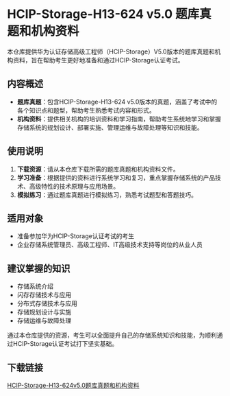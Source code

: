 # HCIP-Storage-H13-624 v5.0 题库真题和机构资料

本仓库提供华为认证存储高级工程师（HCIP-Storage）V5.0版本的题库真题和机构资料，旨在帮助考生更好地准备和通过HCIP-Storage认证考试。

## 内容概述

- **题库真题**：包含HCIP-Storage-H13-624 v5.0版本的真题，涵盖了考试中的各个知识点和题型，帮助考生熟悉考试内容和形式。
- **机构资料**：提供相关机构的培训资料和学习指南，帮助考生系统地学习和掌握存储系统的规划设计、部署实施、管理运维与故障处理等知识和技能。

## 使用说明

1. **下载资源**：请从本仓库下载所需的题库真题和机构资料文件。
2. **学习准备**：根据提供的资料进行系统学习和复习，重点掌握存储系统的产品技术、高级特性的技术原理与应用场景。
3. **模拟练习**：通过题库真题进行模拟练习，熟悉考试题型和答题技巧。

## 适用对象

- 准备参加华为HCIP-Storage认证考试的考生
- 企业存储系统管理员、高级工程师、IT高级技术支持等岗位的从业人员

## 建议掌握的知识

- 存储系统介绍
- 闪存存储技术与应用
- 分布式存储技术与应用
- 存储规划设计与实施
- 存储运维与故障处理

通过本仓库提供的资源，考生可以全面提升自己的存储系统知识和技能，为顺利通过HCIP-Storage认证考试打下坚实基础。

## 下载链接

[HCIP-Storage-H13-624v5.0题库真题和机构资料](https://pan.quark.cn/s/29248026d2b4)